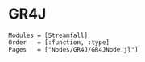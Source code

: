 # GR4J

```@autodocs
Modules = [Streamfall]
Order   = [:function, :type]
Pages   = ["Nodes/GR4J/GR4JNode.jl"]
```
